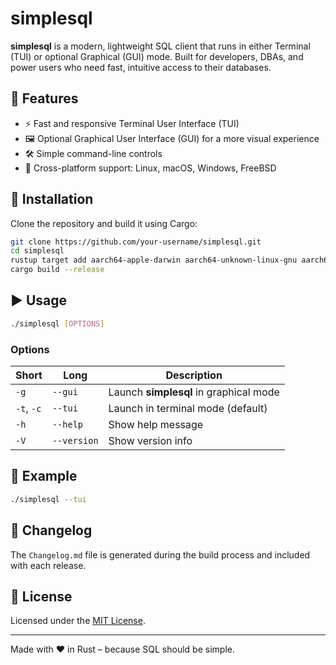 # simplesql

**simplesql** is a modern, lightweight SQL client that runs in either Terminal (TUI) or optional Graphical (GUI) mode. Built for developers, DBAs, and power users who need fast, intuitive access to their databases.

## 🔧 Features

- ⚡ Fast and responsive Terminal User Interface (TUI)
- 🖼️ Optional Graphical User Interface (GUI) for a more visual experience
- 🛠️ Simple command-line controls
- 🔁 Cross-platform support: Linux, macOS, Windows, FreeBSD

## 🚀 Installation

Clone the repository and build it using Cargo:

```bash
git clone https://github.com/your-username/simplesql.git
cd simplesql
rustup target add aarch64-apple-darwin aarch64-unknown-linux-gnu aarch64-unknown-linux-musl aarch64-pc-windows-msvc x86_64-apple-darwin x86_64-pc-windows-msvc x86_64-unknown-freebsd x86_64-unknown-linux-gnu x86_64-unknown-linux-musl
cargo build --release
```

## ▶️ Usage

```bash
./simplesql [OPTIONS]
```

### Options

| Short | Long        | Description                                           |
|-------|-------------|-------------------------------------------------------|
| `-g`  | `--gui`     | Launch **simplesql** in graphical mode                |
| `-t`, `-c` | `--tui`| Launch in terminal mode (default)                     |
| `-h`  | `--help`    | Show help message                                     |
| `-V`  | `--version` | Show version info                                     |

## 🧪 Example

```bash
./simplesql --tui
```

## 📄 Changelog

The `Changelog.md` file is generated during the build process and included with each release.

## 📝 License

Licensed under the [MIT License](LICENSE).

---

Made with ❤️ in Rust – because SQL should be simple.
